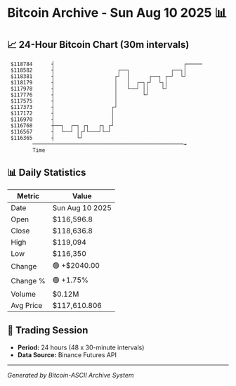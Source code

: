 # Bitcoin Archive - Sun Aug 10 2025 📊

## 📈 24-Hour Bitcoin Chart (30m intervals)

```
 $118784      ┤                                         ┌───── 
 $118582      ┤                    ┌──┐             ┌──┐│      
 $118381      ┤                   ┌┘  │      ┌──┐ ┌─┘  └┘      
 $118179      ┤                   │   │  ┌─┐┌┘  └┐│            
 $117978      ┤                   │   └──┘ ││    └┘            
 $117776      ┤                   │        └┘                  
 $117575      ┤                   │                            
 $117373      ┤                  ┌┘                            
 $117172      ┤                  │                             
 $116970      ┤                  │                             
 $116768      ┼──┐  ┌─┐ ┌┐   ┌┐ ┌┘                             
 $116567      ┤  └──┘ │┌┘└───┘└─┘                              
 $116365      ┤       └┘                                       
        ────────────────────────────────────────────────→
        Time
```

## 📊 Daily Statistics

| Metric | Value |
|--------|-------|
| Date | Sun Aug 10 2025 |
| Open | $116,596.8 |
| Close | $118,636.8 |
| High | $119,094 |
| Low | $116,350 |
| Change | 🟢 +$2040.00 |
| Change % | 🟢 +1.75% |
| Volume | $0.12M |
| Avg Price | $117,610.806 |

## 📅 Trading Session

- **Period:** 24 hours (48 x 30-minute intervals)
- **Data Source:** Binance Futures API

---
*Generated by Bitcoin-ASCII Archive System*
